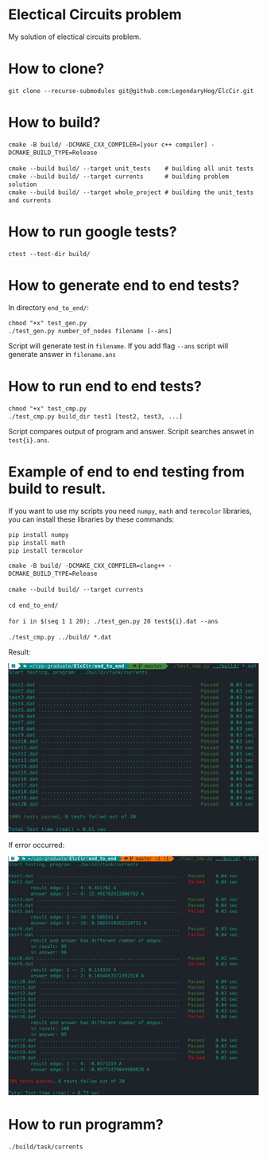 # Electical Circuits problem
My solution of electical circuits problem.

# How to clone?
```
git clone --recurse-submodules git@github.com:LegendaryHog/ElcCir.git
```

# How to build?
```
cmake -B build/ -DCMAKE_CXX_COMPILER=[your c++ compiler] -DCMAKE_BUILD_TYPE=Release

cmake --build build/ --target unit_tests    # building all unit tests
cmake --build build/ --target currents      # building problem solution
cmake --build build/ --target whole_project # building the unit_tests and currents
```

# How to run google tests?
```
ctest --test-dir build/
```

# How to generate end to end tests?
In directory `end_to_end/`:
```
chmod "+x" test_gen.py
./test_gen.py number_of_nodes filename [--ans]
```
Script will generate test in `filename`. If you add flag `--ans` script will generate answer in `filename.ans`

# How to run end to end tests?
```
chmod "+x" test_cmp.py
./test_cmp.py build_dir test1 [test2, test3, ...]
```
Script compares output of program and answer. Scripit searches answet in `test{i}.ans`.

# Example of end to end testing from build to result.

If you want to use my scripts you need `numpy`, `math` and `termcolor` libraries, you can install these libraries by these commands:
```
pip install numpy
pip install math
pip install termcolor
```

```
cmake -B build/ -DCMAKE_CXX_COMPILER=clang++ -DCMAKE_BUILD_TYPE=Release

cmake --build build/ --target currents

cd end_to_end/

for i in $(seq 1 1 20); ./test_gen.py 20 test${i}.dat --ans

./test_cmp.py ../build/ *.dat
```
Result:

![image](.readme_src/runnernormal.png)

If error occurred:

![image](.readme_src/runnererr.png)

# How to run programm?
```
./build/task/currents
```
